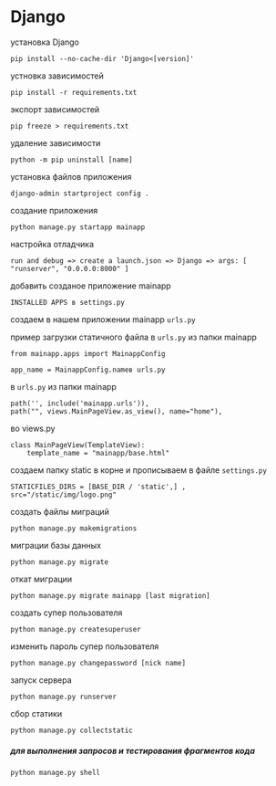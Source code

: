 # Django


установка Django
```
pip install --no-cache-dir 'Django<[version]'
```

устновка зависимостей
```
pip install -r requirements.txt
```

экспорт зависимостей
```
pip freeze > requirements.txt
```

удаление зависимости
```
python -m pip uninstall [name]
```

установка файлов приложения
```
django-admin startproject config .
```

создание приложения
```
python manage.py startapp mainapp
```

настройка отладчика
```
run and debug => create a launch.json => Django => args: [ "runserver", "0.0.0.0:8000" ]
```

добавить созданое приложение mainapp
```
INSTALLED APPS в settings.py
```

создаем в нашем приложении mainapp
`
urls.py
`

пример загрузки статичного файла в `urls.py` из папки mainapp
```
from mainapp.apps import MainappConfig 

app_name = MainappConfig.nameв urls.py
```

в `urls.py` из папки mainapp
```
path('', include('mainapp.urls')),
path("", views.MainPageView.as_view(), name="home"),
```

во views.py
```
class MainPageView(TemplateView): 
    template_name = "mainapp/base.html"
```

создаем папку static в корне и прописываем в файле `settings.py`
```
STATICFILES_DIRS = [BASE_DIR / 'static',] , 
src="/static/img/logo.png"
```

создать файлы миграций
```
python manage.py makemigrations
```

миграции базы данных
```
python manage.py migrate
```

откат миграции
```
python manage.py migrate mainapp [last migration]
```

создать супер пользователя
```
python manage.py createsuperuser
```

изменить пароль супер пользователя
```
python manage.py changepassword [nick name]
```

запуск сервера
```
python manage.py runserver
```

сбор статики
```
python manage.py collectstatic
```

##### для выполнения запросов и тестирования фрагментов кода
```
python manage.py shell
```
#####
```

```
#####
```

```
#####
```

```
#####
```

```
#####
```

```
#####
```

```
#####
```

```
#####
```

```
#####
```

```
#####
```

```
#####
```

```
#####
```

```
#####
```

```
#####
```

```
#####
```

```
#####
```

```
#####
```

```
#####
```

```
#####
```

```
#####
```

```
#####
```

```
#####
```

```
#####
```

```
#####
```

```

```

```

```

```

```

```

```

```

```

```

```

```

```

```

```

```

```

```

```

```

```

```

```

```

```

```

```

```

```

```

```

```

```

```

```

```

```

```

```

```

```

```

```

```

```

```

```

```

```

```

```

```

```

```

```

```

```

```

```

```

```

```

```

```

```

```

```

```

```

```

```

```

```

```

```

```

```

```

```

```

```

```

```

```

```

```

```

```

```

```

```

```

```

```

```

```

```

```

```

```

```

```

```

```

```

```

```

```

```

```

```

```

```

```

```

```

```

```

```

```

```

```

```

```

```

```

```

```

```

```

```

```

```

```

```

```

```

```

```

```

```

```

```

```

```

```

```

```

```

```

```

```

```

```

```

```

```

```

```

```

```

```

```

```

```

```

```

```

```

```

```

```

```

```

```

```

```

```

```

```

```

```

```

```

```

```

```

```

```

```

```

```

```

```

```

```

```

```

```

```

```

```

```

```

```

```

```

```

```

```

```

```

```

```

```

```

```

```

```

```

```

```

```

```

```

```

```

```

```

```

```

```

```

```

```

```

```

```

```

```

```

```

```

```

```

```

```

```

```

```

```

```

```

```

```

```

```

```

```

```

```

```

```

```

```

```

```

```

```

```

```

```

```

```

```

```

```

```

```

```

```

```

```

```

```

```

```

```

```

```

```

```

```

```

```

```

```

```

```

```

```

```

```

```

```

```

```

```

```

```

```

```

```

```

```

```

```

```

```

```

```

```

```

```

```

```

```

```

```

```

```

```

```

```

```

```

```

```

```

```

```

```

```

```

```

```

```

```

```

```

```

```

```

```

```

```

```

```

```

```

```

```

```

```

```

```

```

```

```

```

```

```

```

```

```

```

```

```

```

```

```

```a
